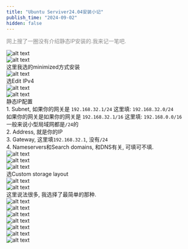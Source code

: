 ```yaml
---
title: "Ubuntu Serviver24.04安装小记"
publish_time: "2024-09-02"
hidden: false
---
```


<p style="color: rgba(127, 127, 127, 0.9);">网上搜了一圈没有介绍静态IP安装的.我来记一笔吧.<p>

![alt text](./index/attachments/image.png)  
![alt text](./index/attachments/image-1.png)  
这里我选的minimized方式安装  
![alt text](./index/attachments/image-2.png)  
选Edit IPv4  
![alt text](./index/attachments/image-24.png)  
![alt text](./index/attachments/image-23.png)  
静态IP配置  
    1. Subnet, 如果你的网关是 `192.168.32.1/24` 这里填: `192.168.32.0/24`  
    如果你的网关是如果你的网关是 `192.168.32.1/16` 这里填: `192.168.0.0/16`  
    一般来说小型局域网都是`/24`的  
    2. Address, 就是你的IP  
    3. Gateway, 这里填`192.168.32.1`, 没有`/24`  
    4. Nameservers和Search domains, 和DNS有关, 可填可不填.  
![alt text](./index/attachments/image-21.png)  
![alt text](./index/attachments/image-22.png)  
![alt text](./index/attachments/image-8.png)  
选Custom storage layout  
![alt text](./index/attachments/image-9.png)  
![alt text](./index/attachments/image-10.png)  
这里说法很多, 我选择了最简单的那种.  
![alt text](./index/attachments/image-3.png)  
![alt text](./index/attachments/image-12.png)  
![alt text](./index/attachments/image-13.png)  
![alt text](./index/attachments/image-14.png)  
![alt text](./index/attachments/image-15.png)  
![alt text](./index/attachments/image-16.png)  
![alt text](./index/attachments/image-17.png)  
